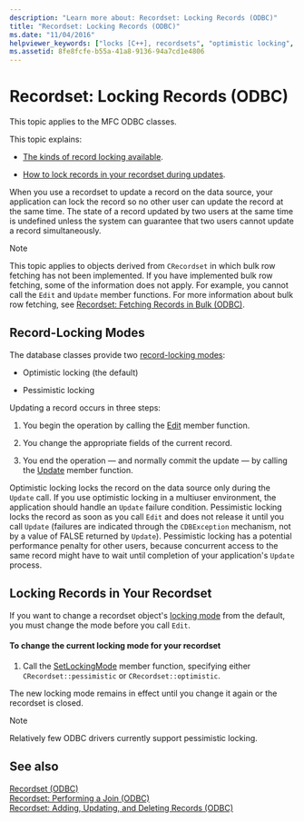 ```yaml
---
description: "Learn more about: Recordset: Locking Records (ODBC)"
title: "Recordset: Locking Records (ODBC)"
ms.date: "11/04/2016"
helpviewer_keywords: ["locks [C++], recordsets", "optimistic locking", "pessimistic locking in ODBC", "recordsets [C++], locking records", "optimistic locking, ODBC", "ODBC recordsets [C++], locking records", "data [C++], locking"]
ms.assetid: 8fe8fcfe-b55a-41a8-9136-94a7cd1e4806
---
```

# Recordset: Locking Records (ODBC)

This topic applies to the MFC ODBC classes.

This topic explains:

- [The kinds of record locking available](#_core_record.2d.locking_modes).

- [How to lock records in your recordset during updates](#_core_locking_records_in_your_recordset).

When you use a recordset to update a record on the data source, your application can lock the record so no other user can update the record at the same time. The state of a record updated by two users at the same time is undefined unless the system can guarantee that two users cannot update a record simultaneously.

> [!NOTE]
> This topic applies to objects derived from `CRecordset` in which bulk row fetching has not been implemented. If you have implemented bulk row fetching, some of the information does not apply. For example, you cannot call the `Edit` and `Update` member functions. For more information about bulk row fetching, see [Recordset: Fetching Records in Bulk (ODBC)](../../data/odbc/recordset-fetching-records-in-bulk-odbc.md).

## <a name="_core_record.2d.locking_modes"></a> Record-Locking Modes

The database classes provide two [record-locking modes](../../mfc/reference/crecordset-class.md#setlockingmode):

- Optimistic locking (the default)

- Pessimistic locking

Updating a record occurs in three steps:

1. You begin the operation by calling the [Edit](../../mfc/reference/crecordset-class.md#edit) member function.

1. You change the appropriate fields of the current record.

1. You end the operation — and normally commit the update — by calling the [Update](../../mfc/reference/crecordset-class.md#update) member function.

Optimistic locking locks the record on the data source only during the `Update` call. If you use optimistic locking in a multiuser environment, the application should handle an `Update` failure condition. Pessimistic locking locks the record as soon as you call `Edit` and does not release it until you call `Update` (failures are indicated through the `CDBException` mechanism, not by a value of FALSE returned by `Update`). Pessimistic locking has a potential performance penalty for other users, because concurrent access to the same record might have to wait until completion of your application's `Update` process.

## <a name="_core_locking_records_in_your_recordset"></a> Locking Records in Your Recordset

If you want to change a recordset object's [locking mode](#_core_record.2d.locking_modes) from the default, you must change the mode before you call `Edit`.

#### To change the current locking mode for your recordset

1. Call the [SetLockingMode](../../mfc/reference/crecordset-class.md#setlockingmode) member function, specifying either `CRecordset::pessimistic` or `CRecordset::optimistic`.

The new locking mode remains in effect until you change it again or the recordset is closed.

> [!NOTE]
> Relatively few ODBC drivers currently support pessimistic locking.

## See also

[Recordset (ODBC)](../../data/odbc/recordset-odbc.md)<br/>
[Recordset: Performing a Join (ODBC)](../../data/odbc/recordset-performing-a-join-odbc.md)<br/>
[Recordset: Adding, Updating, and Deleting Records (ODBC)](../../data/odbc/recordset-adding-updating-and-deleting-records-odbc.md)

